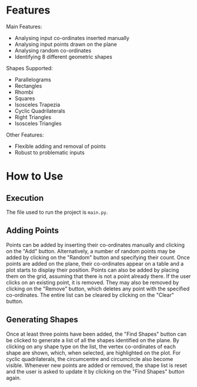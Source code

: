 # Features

Main Features:

* Analysing input co-ordinates inserted manually
* Analysing input points drawn on the plane
* Analysing random co-ordinates
* Identifying 8 different geometric shapes

Shapes Supported:

* Parallelograms
* Rectangles
* Rhombi
* Squares
* Isosceles Trapezia
* Cyclic Quadrilaterals
* Right Triangles
* Isosceles Triangles

Other Features:

* Flexible adding and removal of points
* Robust to problematic inputs

# How to Use

## Execution

The file used to run the project is ``main.py``.

## Adding Points

Points can be added by inserting their co-ordinates manually and clicking on the "Add" button. Alternatively, a number of random points may be added by clicking on the "Random" button and specifying their count. Once points are added on the plane, their co-ordinates appear on a table and a plot starts to display their position. Points can also be added by placing them on the grid, assuming that there is not a point already there. If the user clicks on an existing point, it is removed. They may also be removed by clicking on the "Remove" button, which deletes any point with the specified co-ordinates. The entire list can be cleared by clicking on the "Clear" button.

## Generating Shapes

Once at least three points have been added, the "Find Shapes" button can be clicked to generate a list of all the shapes identified on the plane. By clicking on any shape type on the list, the vertex co-ordinates of each shape are shown, which, when selected, are highlighted on the plot. For cyclic quadrilaterals, the circumcentre and circumcircle also become visible. Whenever new points are added or removed, the shape list is reset and the user is asked to update it by clicking on the "Find Shapes" button again.
